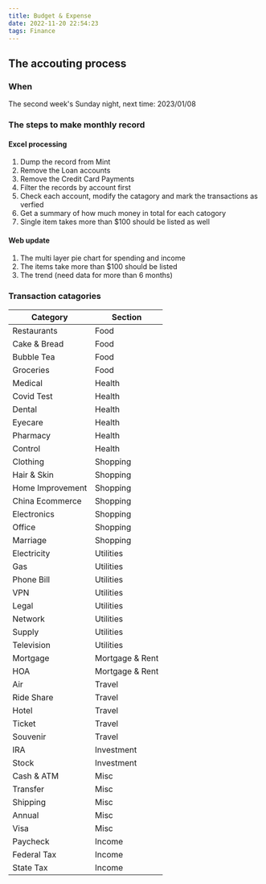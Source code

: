 ```yaml
---
title: Budget & Expense
date: 2022-11-20 22:54:23
tags: Finance
---
```


## The accouting process

### When

The second week's Sunday night, next time: 2023/01/08

### The steps to make monthly record

#### Excel processing

1. Dump the record from Mint
2. Remove the Loan accounts
3. Remove the Credit Card Payments
4. Filter the records by account first
5. Check each account, modify the catagory and mark the transactions as verfied
6. Get a summary of how much money in total for each catogory
7. Single item takes more than $100 should be listed as well

#### Web update

1. The multi layer pie chart for spending and income
2. The items take more than $100 should be listed
3. The trend (need data for more than 6 months)

### Transaction catagories

| Category         | Section         |
| ---------------- | --------------- |
| Restaurants      | Food            |
| Cake & Bread     | Food            |
| Bubble Tea       | Food            |
| Groceries        | Food            |
| Medical          | Health          |
| Covid Test       | Health          |
| Dental           | Health          |
| Eyecare          | Health          |
| Pharmacy         | Health          |
| Control          | Health          |
| Clothing         | Shopping        |
| Hair & Skin      | Shopping        |
| Home Improvement | Shopping        |
| China Ecommerce  | Shopping        |
| Electronics      | Shopping        |
| Office           | Shopping        |
| Marriage         | Shopping        |
| Electricity      | Utilities       |
| Gas              | Utilities       |
| Phone Bill       | Utilities       |
| VPN              | Utilities       |
| Legal            | Utilities       |
| Network          | Utilities       |
| Supply           | Utilities       |
| Television       | Utilities       |
| Mortgage         | Mortgage & Rent |
| HOA              | Mortgage & Rent |
| Air              | Travel          |
| Ride Share       | Travel          |
| Hotel            | Travel          |
| Ticket           | Travel          |
| Souvenir         | Travel          |
| IRA              | Investment      |
| Stock            | Investment      |
| Cash & ATM       | Misc            |
| Transfer         | Misc            |
| Shipping         | Misc            |
| Annual           | Misc            |
| Visa             | Misc            |
| Paycheck         | Income          |
| Federal Tax      | Income          |
| State Tax        | Income          |
